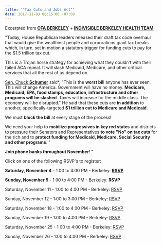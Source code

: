 ```yaml
---
title: '"Tax Cuts and Jobs Act"'
date: 2017-11-03 06:15:00 -07:00
---
```


Excerpted from [**OFA BERKELEY**](https://www.ofa.us/) + [**INDIVISIBLE BERKELEY HEALTH TEAM**](https://www.indivisibleberkeley.org/teams)

"Today, House Republican leaders released their draft tax code overhaul that would give the wealthiest people and corporations giant tax breaks which, in turn, set in motion a statutory trigger for funding cuts to pay for the $1.5 trillion tax cut.  

This is a Trojan horse strategy for achieving what they couldn't with their failed ACA repeal.  It will slash Medicaid, Medicare, and other critical services that all the rest of us depend on.  

[Sen. Chuck **Schumer**](https://www.schumer.senate.gov/) said*, "This is the **worst bill** anyone has ever seen. This will change America. Government will have no money. **Medicare, Medicaid, EPA, food stamps, education, infrastructure and other programs will be slashed**. Taxes will increase for the middle class. The economy will be disrupted."   He said that these cuts are **in addition** to another, specifically-targeted **$1 trillion cut to Medicare and Medicaid**.

We must **block the bill** at every stage of the process!

We need your help to **mobilize progressives in key red states** and districts to pressure their Senators and Representatives **to vote "No" on tax cuts** for the rich and to **protect funding for Medicaid, Medicare, Social Security and other programs**. "


**Join phone banks throughout November**!   "

Click on one of the following RSVP's to register:

**Saturday, November 4** - 1:00 to 4:00 PM - Berkeley:  [**RSVP**](https://my.ofa.us/page/event/detail/gsfzrp?link_id=2&can_id=e59665c3f3c1222626c02430d1bf6bdb&source=email-action-alert-stop-the-gop-tax-bills-hidden-attack-on-health-care-funding-2&email_referrer=email_257375&email_subject=action-alert-stop-the-gop-tax-bills-hidden-attack-on-health-care-funding)

**Sunday, November 5** - 1:00 to 4:00 PM - Berkeley:  [**RSVP**](https://my.ofa.us/page/event/detail/gsfzrw?link_id=3&can_id=e59665c3f3c1222626c02430d1bf6bdb&source=email-action-alert-stop-the-gop-tax-bills-hidden-attack-on-health-care-funding-2&email_referrer=email_257375&email_subject=action-alert-stop-the-gop-tax-bills-hidden-attack-on-health-care-funding)

Saturday, November 11 - 1:00 to 4:00 PM - Berkeley:  [RSVP](https://my.ofa.us/page/event/detail/gsfzr4?link_id=4&can_id=e59665c3f3c1222626c02430d1bf6bdb&source=email-action-alert-stop-the-gop-tax-bills-hidden-attack-on-health-care-funding-2&email_referrer=email_257375&email_subject=action-alert-stop-the-gop-tax-bills-hidden-attack-on-health-care-funding)

Sunday, November 12 - 1:00 to 3:00 PM - Berkeley:  [RSVP](https://my.ofa.us/page/event/detail/gsfzrg?link_id=5&can_id=e59665c3f3c1222626c02430d1bf6bdb&source=email-action-alert-stop-the-gop-tax-bills-hidden-attack-on-health-care-funding-2&email_referrer=email_257375&email_subject=action-alert-stop-the-gop-tax-bills-hidden-attack-on-health-care-funding)

Saturday, November 18 - 1:00 to 4:00 PM - Berkeley:  [RSVP](https://my.ofa.us/page/event/detail/gsfzrl?link_id=6&can_id=e59665c3f3c1222626c02430d1bf6bdb&source=email-action-alert-stop-the-gop-tax-bills-hidden-attack-on-health-care-funding-2&email_referrer=email_257375&email_subject=action-alert-stop-the-gop-tax-bills-hidden-attack-on-health-care-funding)

Sunday, November 19 - 1:00 to 4:00 PM - Berkeley:  [RSVP](https://my.ofa.us/page/event/detail/gsfzw9?link_id=7&can_id=e59665c3f3c1222626c02430d1bf6bdb&source=email-action-alert-stop-the-gop-tax-bills-hidden-attack-on-health-care-funding-2&email_referrer=email_257375&email_subject=action-alert-stop-the-gop-tax-bills-hidden-attack-on-health-care-funding)

Saturday, November 25 - 1:00 to 4:00 PM - Berkeley:  [RSVP](https://my.ofa.us/page/event/detail/gsfzw8?link_id=8&can_id=e59665c3f3c1222626c02430d1bf6bdb&source=email-action-alert-stop-the-gop-tax-bills-hidden-attack-on-health-care-funding-2&email_referrer=email_257375&email_subject=action-alert-stop-the-gop-tax-bills-hidden-attack-on-health-care-funding)

Sunday, November 26 - 1:00 to 4:00 PM - Berkeley:  [RSVP](https://my.ofa.us/page/event/detail/gsfzwf?link_id=9&can_id=e59665c3f3c1222626c02430d1bf6bdb&source=email-action-alert-stop-the-gop-tax-bills-hidden-attack-on-health-care-funding-2&email_referrer=email_257375&email_subject=action-alert-stop-the-gop-tax-bills-hidden-attack-on-health-care-funding)
